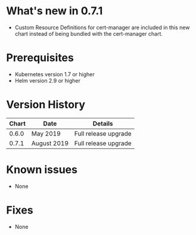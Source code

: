 # What's new in 0.7.1
* Custom Resource Definitions for cert-manager are included in this new chart instead of being bundled with the cert-manager chart.

# Prerequisites
* Kubernetes version 1.7 or higher
* Helm version 2.9 or higher

# Version History
| Chart | Date           | Details                           |
| ----- | -------------- | --------------------------------- |
| 0.6.0 | May 2019       | Full release upgrade              |
| 0.7.1 | August 2019    | Full release upgrade              |

# Known issues
* None

# Fixes
* None

